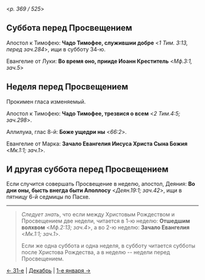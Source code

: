 
<*p. 369 / 525*>

## Суббота перед Просвещением

Апостол к Тимофею: **Чадо Тимофее, служившии добре** <*1 Тим. 3:13, перед зач.284*>, ищи в субботу 34-ю. 

Евангелие от Луки: **Во время оно, прииде Иоанн Креститель** <*Мф.3:1, зач.5*> 

## Неделя перед Просвещением

Прокимен гласа изменяемый. 

Апостол к Тимофею: **Чадо Тимофее, трезвися о всем** <*2 Тим.4:5; зач.298*>. 

Аллилуиа, глас 8-й: **Боже ущедри ны** <*66:2*>. 

Евангелие от Марка: **Зачало Евангелия Иисуса Христа Сына Божия** <*Мк.1:1; зач.1*>. 

## И другая суббота перед Просвещением

Если случится совершать Просвещение в неделю, апостол, Деяния: 
**Во дни оны, бысть внегда быти Аполлосу** <*Деян.19:1; зач.42*>, ищи в пятницу 6-й седмицы по Пасхе. 

---

> *Следует знать*, что если между Христовым Рождеством и Просвещением две недели, 
> читается в 1-ю неделю: **Отшедшим волхвом** <*Мф.2:13; зач.4*>, 
> а во 2-ю неделю: **Зачало Евангелия** <*Мк.1:1; зач.1*>.
> 
> Если же одна суббота и одна неделя, в субботу читается субботы после Христова Рождества, 
> а в неделю -- недели перед Просвещением. 

[← 31-е](12_31_EUR.ru.md) | [Декабрь](README.md#31-й) | [1-е января →](../01_january/01_01_EUR.ru.md)
